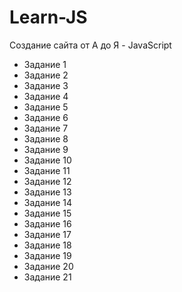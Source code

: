 # Learn-JS
Создание сайта от А до Я - JavaScript

- Задание 1
- Задание 2
- Задание 3
- Задание 4
- Задание 5
- Задание 6
- Задание 7
- Задание 8
- Задание 9
- Задание 10
- Задание 11
- Задание 12
- Задание 13
- Задание 14
- Задание 15
- Задание 16
- Задание 17
- Задание 18
- Задание 19
- Задание 20
- Задание 21